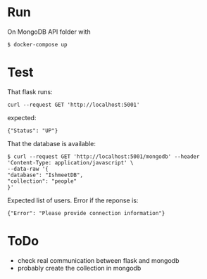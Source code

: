 # Run 

On MongoDB API folder with

    $ docker-compose up

# Test
That flask runs: 

    curl --request GET 'http://localhost:5001'

expected: 

    {"Status": "UP"}


That the database is available: 

    $ curl --request GET 'http://localhost:5001/mongodb' --header 'Content-Type: application/javascript' \
    --data-raw '{
    "database": "IshmeetDB",
    "collection": "people"
    }'

Expected list of users.
Error if the reponse is: 

    {"Error": "Please provide connection information"}


# ToDo 
- check real communication between flask and mongodb
- probably create the collection in mongodb 
